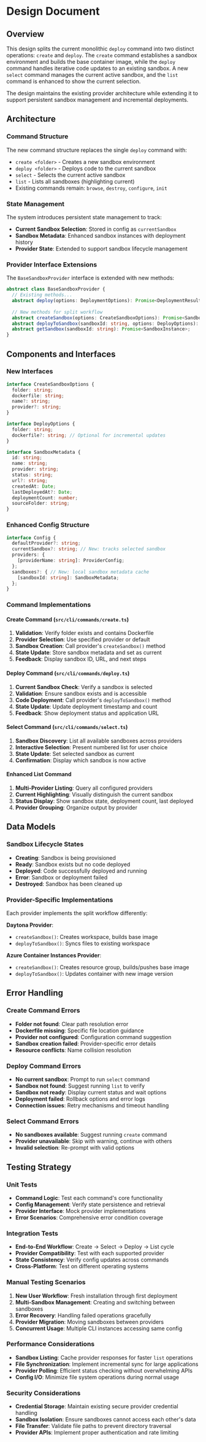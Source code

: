 # Design Document

## Overview

This design splits the current monolithic `deploy` command into two distinct operations: `create` and `deploy`. The `create` command establishes a sandbox environment and builds the base container image, while the `deploy` command handles iterative code updates to an existing sandbox. A new `select` command manages the current active sandbox, and the `list` command is enhanced to show the current selection.

The design maintains the existing provider architecture while extending it to support persistent sandbox management and incremental deployments.

## Architecture

### Command Structure

The new command structure replaces the single `deploy` command with:

- `create <folder>` - Creates a new sandbox environment
- `deploy <folder>` - Deploys code to the current sandbox  
- `select` - Selects the current active sandbox
- `list` - Lists all sandboxes (highlighting current)
- Existing commands remain: `browse`, `destroy`, `configure`, `init`

### State Management

The system introduces persistent state management to track:

- **Current Sandbox Selection**: Stored in config as `currentSandbox`
- **Sandbox Metadata**: Enhanced sandbox instances with deployment history
- **Provider State**: Extended to support sandbox lifecycle management

### Provider Interface Extensions

The `BaseSandboxProvider` interface is extended with new methods:

```typescript
abstract class BaseSandboxProvider {
  // Existing methods...
  abstract deploy(options: DeploymentOptions): Promise<DeploymentResult>;
  
  // New methods for split workflow
  abstract createSandbox(options: CreateSandboxOptions): Promise<SandboxInstance>;
  abstract deployToSandbox(sandboxId: string, options: DeployOptions): Promise<DeploymentResult>;
  abstract getSandbox(sandboxId: string): Promise<SandboxInstance>;
}
```

## Components and Interfaces

### New Interfaces

```typescript
interface CreateSandboxOptions {
  folder: string;
  dockerfile: string;
  name?: string;
  provider?: string;
}

interface DeployOptions {
  folder: string;
  dockerfile?: string; // Optional for incremental updates
}

interface SandboxMetadata {
  id: string;
  name: string;
  provider: string;
  status: string;
  url?: string;
  createdAt: Date;
  lastDeployedAt?: Date;
  deploymentCount: number;
  sourceFolder: string;
}
```

### Enhanced Config Structure

```typescript
interface Config {
  defaultProvider?: string;
  currentSandbox?: string; // New: tracks selected sandbox
  providers: {
    [providerName: string]: ProviderConfig;
  };
  sandboxes?: { // New: local sandbox metadata cache
    [sandboxId: string]: SandboxMetadata;
  };
}
```

### Command Implementations

#### Create Command (`src/cli/commands/create.ts`)

1. **Validation**: Verify folder exists and contains Dockerfile
2. **Provider Selection**: Use specified provider or default
3. **Sandbox Creation**: Call provider's `createSandbox()` method
4. **State Update**: Store sandbox metadata and set as current
5. **Feedback**: Display sandbox ID, URL, and next steps

#### Deploy Command (`src/cli/commands/deploy.ts`)

1. **Current Sandbox Check**: Verify a sandbox is selected
2. **Validation**: Ensure sandbox exists and is accessible
3. **Code Deployment**: Call provider's `deployToSandbox()` method
4. **State Update**: Update deployment timestamp and count
5. **Feedback**: Show deployment status and application URL

#### Select Command (`src/cli/commands/select.ts`)

1. **Sandbox Discovery**: List all available sandboxes across providers
2. **Interactive Selection**: Present numbered list for user choice
3. **State Update**: Set selected sandbox as current
4. **Confirmation**: Display which sandbox is now active

#### Enhanced List Command

1. **Multi-Provider Listing**: Query all configured providers
2. **Current Highlighting**: Visually distinguish the current sandbox
3. **Status Display**: Show sandbox state, deployment count, last deployed
4. **Provider Grouping**: Organize output by provider

## Data Models

### Sandbox Lifecycle States

- **Creating**: Sandbox is being provisioned
- **Ready**: Sandbox exists but no code deployed
- **Deployed**: Code successfully deployed and running
- **Error**: Sandbox or deployment failed
- **Destroyed**: Sandbox has been cleaned up

### Provider-Specific Implementations

Each provider implements the split workflow differently:

**Daytona Provider**:
- `createSandbox()`: Creates workspace, builds base image
- `deployToSandbox()`: Syncs files to existing workspace

**Azure Container Instances Provider**:
- `createSandbox()`: Creates resource group, builds/pushes base image
- `deployToSandbox()`: Updates container with new image version

## Error Handling

### Create Command Errors

- **Folder not found**: Clear path resolution error
- **Dockerfile missing**: Specific file location guidance  
- **Provider not configured**: Configuration command suggestion
- **Sandbox creation failed**: Provider-specific error details
- **Resource conflicts**: Name collision resolution

### Deploy Command Errors

- **No current sandbox**: Prompt to run `select` command
- **Sandbox not found**: Suggest running `list` to verify
- **Sandbox not ready**: Display current status and wait options
- **Deployment failed**: Rollback options and error logs
- **Connection issues**: Retry mechanisms and timeout handling

### Select Command Errors

- **No sandboxes available**: Suggest running `create` command
- **Provider unavailable**: Skip with warning, continue with others
- **Invalid selection**: Re-prompt with valid options

## Testing Strategy

### Unit Tests

- **Command Logic**: Test each command's core functionality
- **Config Management**: Verify state persistence and retrieval
- **Provider Interface**: Mock provider implementations
- **Error Scenarios**: Comprehensive error condition coverage

### Integration Tests

- **End-to-End Workflow**: Create → Select → Deploy → List cycle
- **Provider Compatibility**: Test with each supported provider
- **State Consistency**: Verify config updates across commands
- **Cross-Platform**: Test on different operating systems

### Manual Testing Scenarios

1. **New User Workflow**: Fresh installation through first deployment
2. **Multi-Sandbox Management**: Creating and switching between sandboxes
3. **Error Recovery**: Handling failed operations gracefully
4. **Provider Migration**: Moving sandboxes between providers
5. **Concurrent Usage**: Multiple CLI instances accessing same config

### Performance Considerations

- **Sandbox Listing**: Cache provider responses for faster `list` operations
- **File Synchronization**: Implement incremental sync for large applications
- **Provider Polling**: Efficient status checking without overwhelming APIs
- **Config I/O**: Minimize file system operations during normal usage

### Security Considerations

- **Credential Storage**: Maintain existing secure provider credential handling
- **Sandbox Isolation**: Ensure sandboxes cannot access each other's data
- **File Transfer**: Validate file paths to prevent directory traversal
- **Provider APIs**: Implement proper authentication and rate limiting